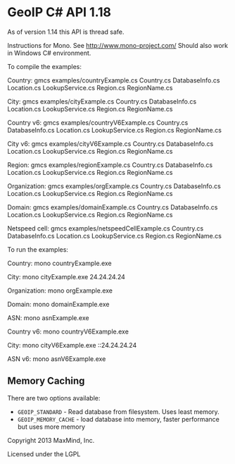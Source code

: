 # GeoIP C# API 1.18

As of version 1.14 this API is thread safe.

Instructions for Mono. See http://www.mono-project.com/
Should also work in Windows C# environment.

To compile the examples:

Country:
gmcs examples/countryExample.cs Country.cs DatabaseInfo.cs Location.cs LookupService.cs Region.cs RegionName.cs

City:
gmcs examples/cityExample.cs Country.cs DatabaseInfo.cs Location.cs LookupService.cs Region.cs RegionName.cs

Country v6:
gmcs examples/countryV6Example.cs Country.cs DatabaseInfo.cs Location.cs LookupService.cs Region.cs RegionName.cs

City v6:
gmcs examples/cityV6Example.cs Country.cs DatabaseInfo.cs Location.cs LookupService.cs Region.cs RegionName.cs

Region:
gmcs examples/regionExample.cs Country.cs DatabaseInfo.cs Location.cs LookupService.cs Region.cs RegionName.cs

Organization:
gmcs examples/orgExample.cs Country.cs DatabaseInfo.cs Location.cs LookupService.cs Region.cs RegionName.cs

Domain:
gmcs examples/domainExample.cs Country.cs DatabaseInfo.cs Location.cs LookupService.cs Region.cs RegionName.cs

Netspeed cell:
gmcs examples/netspeedCellExample.cs Country.cs DatabaseInfo.cs Location.cs LookupService.cs Region.cs RegionName.cs

To run the examples:

Country:
mono countryExample.exe

City:
mono cityExample.exe 24.24.24.24

Organization:
mono orgExample.exe

Domain:
mono domainExample.exe

ASN:
mono asnExample.exe

Country v6:
mono countryV6Example.exe

City:
mono cityV6Example.exe ::24.24.24.24

ASN v6:
mono asnV6Example.exe

## Memory Caching

There are two options available:

* `GEOIP_STANDARD` - Read database from filesystem. Uses least memory.
* `GEOIP_MEMORY_CACHE` - load database into memory, faster performance
  but uses more memory

Copyright 2013 MaxMind, Inc.

Licensed under the LGPL
